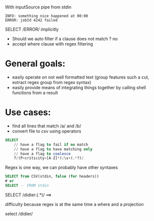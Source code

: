 With inputSource pipe from stdin

```text
INFO: something nice happened at 00:00
ERROR: jobId 4242 failed
```

SELECT /ERROR/
implicitly
- Should we auto filter if a clause does not match ? no
- accept where clause with regex filtering

# General goals:
- easily operate on not well formatted text (group features such a cut, extract regex group from regex syntax)
- easily provide means of integrating things together by calling shell functions from a result

# Use cases:
- find all lines that match /a/ and /b/
- convert file to csv using operators

```sql
SELECT
    // have a flag to fail if no match
    // have a flag to have matching only
    // have a flag to coalesce
    f/(P<criticity>[A-Z]*):\s+(.*?)/
```

Regex is one way, we can probably have other syntaxes

```sql
SELECT from CSV(stdin, false (for headers))
# or
SELECT -- FROM stdin
```
SELECT /didier:(.*)/ ==> 

difficulty because regex is at the same time
a where and a projection

select /didier/